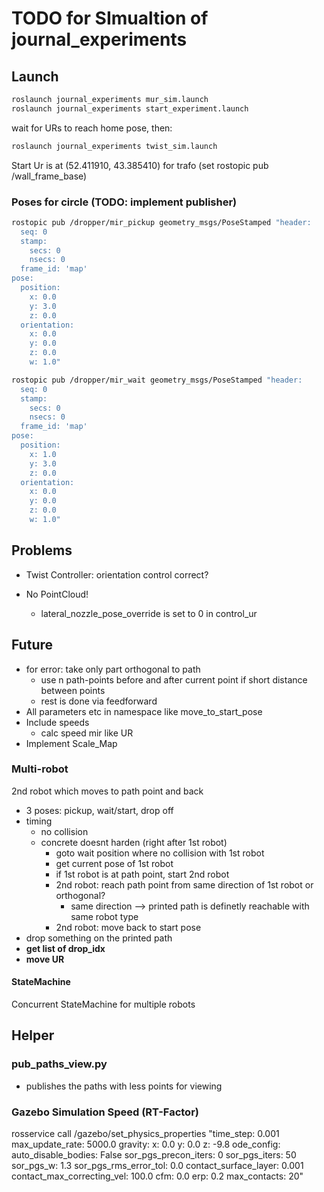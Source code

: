 # TODO for SImualtion of journal_experiments

## Launch

```bash
roslaunch journal_experiments mur_sim.launch
roslaunch journal_experiments start_experiment.launch
```

wait for URs to reach home pose, then:

```bash
roslaunch journal_experiments twist_sim.launch
```

Start Ur is at (52.411910, 43.385410) for trafo (set rostopic pub /wall_frame_base)

### Poses for circle (TODO: implement publisher)
```bash
rostopic pub /dropper/mir_pickup geometry_msgs/PoseStamped "header:
  seq: 0
  stamp:
    secs: 0
    nsecs: 0
  frame_id: 'map'
pose:
  position:
    x: 0.0
    y: 3.0
    z: 0.0
  orientation:
    x: 0.0
    y: 0.0
    z: 0.0
    w: 1.0"
```

```bash
rostopic pub /dropper/mir_wait geometry_msgs/PoseStamped "header:
  seq: 0
  stamp:
    secs: 0
    nsecs: 0
  frame_id: 'map'
pose:
  position:
    x: 1.0
    y: 3.0
    z: 0.0
  orientation:
    x: 0.0
    y: 0.0
    z: 0.0
    w: 1.0"
```

## Problems
- Twist Controller: orientation control correct?

- No PointCloud!
  - lateral_nozzle_pose_override is set to 0 in control_ur

## Future
- for error: take only part orthogonal to path
  - use n path-points before and after current point if short distance between points
  - rest is done via feedforward
- All parameters etc in namespace like move_to_start_pose
- Include speeds
  - calc speed mir like UR
- Implement Scale_Map

### Multi-robot
2nd robot which moves to path point and back
- 3 poses: pickup, wait/start, drop off
- timing
  - no collision
  - concrete doesnt harden (right after 1st robot)
    - goto wait position where no collision with 1st robot
    - get current pose of 1st robot
    - if 1st robot is at path point, start 2nd robot
    - 2nd robot: reach path point from same direction of 1st robot or orthogonal?
      - same direction --> printed path is definetly reachable with same robot type
    - 2nd robot: move back to start pose
- drop something on the printed path
- **get list of drop_idx**
- **move UR**

#### StateMachine
Concurrent StateMachine for multiple robots



## Helper
### **pub_paths_view.py**
- publishes the paths with less points for viewing

### Gazebo Simulation Speed (RT-Factor)
rosservice call /gazebo/set_physics_properties "time_step: 0.001
max_update_rate: 5000.0
gravity: 
  x: 0.0
  y: 0.0
  z: -9.8
ode_config: 
  auto_disable_bodies: False
  sor_pgs_precon_iters: 0
  sor_pgs_iters: 50
  sor_pgs_w: 1.3
  sor_pgs_rms_error_tol: 0.0
  contact_surface_layer: 0.001
  contact_max_correcting_vel: 100.0
  cfm: 0.0
  erp: 0.2
  max_contacts: 20"